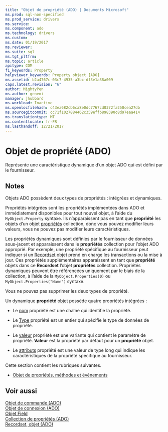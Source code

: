```yaml
---
title: "Objet de propriété (ADO) | Documents Microsoft"
ms.prod: sql-non-specified
ms.prod_service: drivers
ms.service: 
ms.component: ado
ms.technology: drivers
ms.custom: 
ms.date: 01/19/2017
ms.reviewer: 
ms.suite: sql
ms.tgt_pltfrm: 
ms.topic: article
apitype: COM
f1_keywords: Property
helpviewer_keywords: Property object [ADO]
ms.assetid: b2a4767c-03c7-4935-a3bc-df3e1a38a009
caps.latest.revision: "6"
author: MightyPen
ms.author: genemi
manager: jhubbard
ms.workload: Inactive
ms.openlocfilehash: c43ea682cb6ca8e0dc7767cd0372fa258cea27db
ms.sourcegitcommit: cc71f1027884462c359effb898390c8d97eaa414
ms.translationtype: MT
ms.contentlocale: fr-FR
ms.lasthandoff: 12/21/2017
---
```

# <a name="property-object-ado"></a>Objet de propriété (ADO)
Représente une caractéristique dynamique d’un objet ADO qui est défini par le fournisseur.  
  
## <a name="remarks"></a>Notes   
 Objets ADO possèdent deux types de propriétés : intégrées et dynamiques.  
  
 Propriétés intégrées sont les propriétés implémentées dans ADO et immédiatement disponibles pour tout nouvel objet, à l’aide du `MyObject.Property` syntaxe. Ils n’apparaissent pas en tant que **propriété** les objets d’un objet [propriétés](../../../ado/reference/ado-api/properties-collection-ado.md) collection, donc vous pouvez modifier leurs valeurs, vous ne pouvez pas modifier leurs caractéristiques.  
  
 Les propriétés dynamiques sont définies par le fournisseur de données sous-jacent et apparaissent dans le **propriétés** collection pour l’objet ADO approprié. Par exemple, une propriété spécifique au fournisseur peut indiquer si un [Recordset](../../../ado/reference/ado-api/recordset-object-ado.md) objet prend en charge les transactions ou la mise à jour. Ces propriétés supplémentaires apparaissent en tant que **propriété** objets dans ce **Recordset** l’objet **propriétés** collection. Propriétés dynamiques peuvent être référencées uniquement par le biais de la collection, à l’aide de la `MyObject.Properties(0)` ou `MyObject.Properties("Name")` syntaxe.  
  
 Vous ne pouvez pas supprimer les deux types de propriété.  
  
 Un dynamique **propriété** objet possède quatre propriétés intégrées :  
  
-   Le [nom](../../../ado/reference/ado-api/name-property-ado.md) propriété est une chaîne qui identifie la propriété.  
  
-   Le [Type](../../../ado/reference/ado-api/type-property-ado.md) propriété est un entier qui spécifie le type de données de propriété.  
  
-   Le [valeur](../../../ado/reference/ado-api/value-property-ado.md) propriété est une variante qui contient le paramètre de propriété. **Valeur** est la propriété par défaut pour un **propriété** objet.  
  
-   Le [attributs](../../../ado/reference/ado-api/attributes-property-ado.md) propriété est une valeur de type long qui indique les caractéristiques de la propriété spécifique au fournisseur.  
  
 Cette section contient les rubriques suivantes.  
  
-   [Objet de propriétés, méthodes et événements](../../../ado/reference/ado-api/property-object-properties-methods-and-events.md)  
  
## <a name="see-also"></a>Voir aussi  
 [Objet de commande (ADO)](../../../ado/reference/ado-api/command-object-ado.md)   
 [Objet de connexion (ADO)](../../../ado/reference/ado-api/connection-object-ado.md)   
 [Objet Field](../../../ado/reference/ado-api/field-object.md)   
 [Collection de propriétés (ADO)](../../../ado/reference/ado-api/properties-collection-ado.md)   
 [Recordset, objet (ADO)](../../../ado/reference/ado-api/recordset-object-ado.md)
